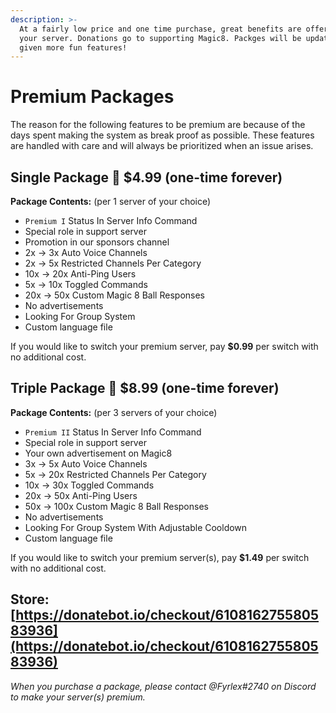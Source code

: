 ```yaml
---
description: >-
  At a fairly low price and one time purchase, great benefits are offered to
  your server. Donations go to supporting Magic8. Packges will be updated and
  given more fun features!
---
```


# Premium Packages

The reason for the following features to be premium are because of the days spent making the system as break proof as possible. These features are handled with care and will always be prioritized when an issue arises. 

## Single Package 💎 $4.99 \(one-time forever\)

**Package Contents:** \(per 1 server of your choice\)

* `Premium I` Status In Server Info Command
* Special role in support server
* Promotion in our sponsors channel
* 2x -&gt; 3x Auto Voice Channels
* 2x -&gt; 5x Restricted Channels Per Category
* 10x -&gt; 20x Anti-Ping Users
* 5x -&gt; 10x Toggled Commands
* 20x -&gt; 50x Custom Magic 8 Ball Responses
* No advertisements
* Looking For Group System
* Custom language file

If you would like to switch your premium server, pay **$0.99** per switch with no additional cost. 

## Triple Package 💎 $8.99 \(one-time forever\)

**Package Contents:** \(per 3 servers of your choice\)

* `Premium II` Status In Server Info Command
* Special role in support server
* Your own advertisement on Magic8
* 3x -&gt; 5x Auto Voice Channels
* 5x -&gt; 20x Restricted Channels Per Category
* 10x -&gt; 30x Toggled Commands
* 20x -&gt; 50x Anti-Ping Users
* 50x -&gt; 100x Custom Magic 8 Ball Responses
* No advertisements
* Looking For Group System With Adjustable Cooldown
* Custom language file

If you would like to switch your premium server\(s\), pay **$1.49** per switch with no additional cost. 

## **Store:** [https://donatebot.io/checkout/610816275580583936](https://donatebot.io/checkout/610816275580583936)

_When you purchase a package, please contact @Fyrlex\#2740 on Discord to make your server\(s\) premium._

